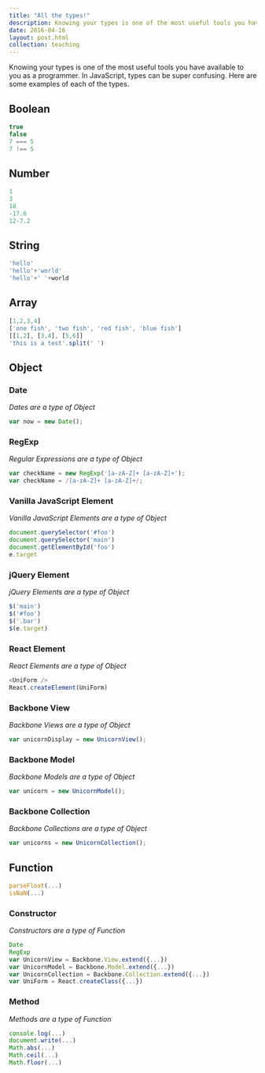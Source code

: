 ```yaml
---
title: "All the types!"
description: Knowing your types is one of the most useful tools you have available to you as a programmer. In JavaScript, types can be super confusing. Here are some examples of each of the types.
date: 2016-04-16
layout: post.html
collection: teaching
---
```


Knowing your types is one of the most useful tools you have available to you as a programmer. In JavaScript, types can be super confusing. Here are some examples of each of the types.

## Boolean

```js
true
false
7 === 5
7 !== 5
```

## Number

```js
1
3
18
-17.6
12-7.2
```

## String

```js
'hello'
'hello'+'world'
'hello'+' '+world
```

## Array

```js
[1,2,3,4]
['one fish', 'two fish', 'red fish', 'blue fish']
[[1,2], [3,4], [5,6]]
'this is a test'.split(' ')
```

## Object

### Date

_Dates are a type of Object_

```js
var now = new Date();
```

### RegExp

_Regular Expressions are a type of Object_

```js
var checkName = new RegExp('[a-zA-Z]+ [a-zA-Z]+');
var checkName = /[a-zA-Z]+ [a-zA-Z]+/;
```

### Vanilla JavaScript Element

_Vanilla JavaScript Elements are a type of Object_

```js
document.querySelector('#foo')
document.querySelector('main')
document.getElementById('foo')
e.target
```

### jQuery Element

_jQuery Elements are a type of Object_

```js
$('main')
$('#foo')
$('.bar')
$(e.target)
```
### React Element

_React Elements are a type of Object_

```js
<UniForm />
React.createElement(UniForm)
```

### Backbone View

_Backbone Views are a type of Object_

```js
var unicornDisplay = new UnicornView();
```

### Backbone Model

_Backbone Models are a type of Object_

```js
var unicorn = new UnicornModel();
```

### Backbone Collection

_Backbone Collections are a type of Object_

```js
var unicorns = new UnicornCollection();
```

## Function

```js
parseFloat(...)
isNaN(...)
```

### Constructor

_Constructors are a type of Function_

```js
Date
RegExp
var UnicornView = Backbone.View.extend({...})
var UnicornModel = Backbone.Model.extend({...})
var UnicornCollection = Backbone.Collection.extend({...})
var UniForm = React.createClass({...})
```

### Method

_Methods are a type of Function_

```js
console.log(...)
document.write(...)
Math.abs(...)
Math.ceil(...)
Math.floor(...)
```